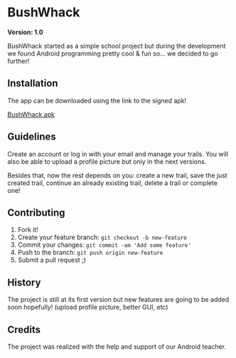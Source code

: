 # BushWhack
**Version: 1.0**

BushWhack started as a simple school project but during the development we found Android programming pretty cool & fun so... we decided to go further!

## Installation

The app can be downloaded using the link to the signed apk!

[BushWhack.apk](https://drive.google.com/file/d/0BwmasDs0FBeNWWNMR2ZSVnMtekU/view)

## Guidelines
Create an account or log in with your email and manage your trails. You will also be able to upload a profile picture but only in the next versions. 

Besides that, now the rest depends on you: create a new trail, save the just created trail, continue an already existing trail, delete a trail or complete one!

## Contributing

1. Fork it!
2. Create your feature branch: `git checkout -b new-feature`
3. Commit your changes: `git commit -am 'Add some feature'`
4. Push to the branch: `git push origin new-feature`
5. Submit a pull request ;)

## History

The project is still at its first version but new features are going to be added soon hopefully! (upload profile picture, better GUI, etc)

## Credits

The project was realized with the help and support of our Android teacher.
